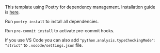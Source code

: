 This template using Poetry for dependency management.
Installation guide is [here](https://python-poetry.org/docs/).

Run `poetry install` to install all dependencies.

Run `pre-commit install` to activate pre-commit hooks.

If you use VS Code you can also add
`"python.analysis.typeCheckingMode": "strict"`
to `.vscode/settings.json` file.
